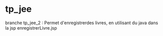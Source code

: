 # tp_jee
branche tp_jee_2 :
Permet d'enregistrerdes livres, en utilisant du java dans la jsp enregistrerLivre.jsp
